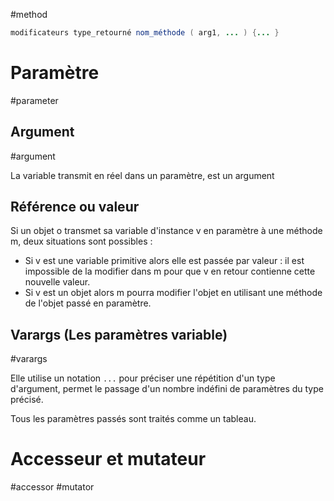 #method

``` java
modificateurs type_retourné nom_méthode ( arg1, ... ) {... } 
```

# Paramètre
#parameter

## Argument
#argument

La variable transmit en réel dans un paramètre, est un argument

## Référence ou valeur

Si un objet o transmet sa variable d'instance v en paramètre à une méthode m, deux situations sont possibles :

- Si v est une variable primitive alors elle est passée par valeur : il est impossible de la modifier dans m pour que v en retour contienne cette nouvelle valeur.
- Si v est un objet alors m pourra modifier l'objet en utilisant une méthode de l'objet passé en paramètre. 

## Varargs (Les paramètres variable)
#varargs

Elle utilise un notation `...` pour préciser une répétition d'un type d'argument, permet le passage d'un nombre indéfini de paramètres du type précisé.

Tous les paramètres passés sont traités comme un tableau.

# Accesseur et mutateur
#accessor #mutator 
